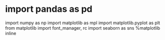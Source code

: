 # import pandas as pd
import numpy as np
import matplotlib as mpl
import matplotlib.pyplot as plt
from matplotlib import font_manager, rc
import seaborn as sns
%matplotlib inline
